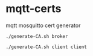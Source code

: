 # mqtt-certs
mqtt mosquitto cert generator

`./generate-CA.sh broker`

`./generate-CA.sh client client`
